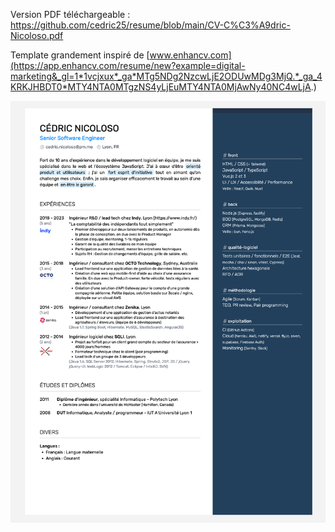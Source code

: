 Version PDF téléchargeable : https://github.com/cedric25/resume/blob/main/CV-C%C3%A9dric-Nicoloso.pdf

Template grandement inspiré de [www.enhancv.com](https://app.enhancv.com/resume/new?example=digital-marketing&_gl=1*1vcjxux*_ga*MTg5NDg2NzcwLjE2ODUwMDg3MjQ.*_ga_4KRKJHBDT0*MTY4NTA0MTgzNS4yLjEuMTY4NTA0MjAwNy40NC4wLjA.)

![Aperçu du CV](./CV_07.png)

